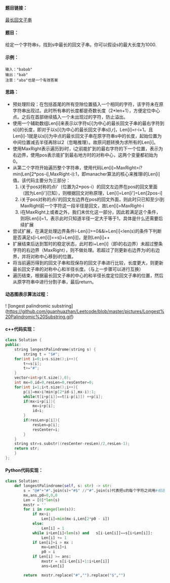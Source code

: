 #### 题目链接：

[最长回文子串](https://leetcode-cn.com/problems/longest-palindromic-substring/submissions/)

#### 题目：

给定一个字符串s，找到s中最长的回文子串。你可以假设s的最大长度为1000.

#### 示例：

```
输入："babab"
输出："bab"
注意："aba"也是一个有效答案
```

#### 思路：

- 预处理阶段：在包括首尾的所有空隙位置插入一个相同的字符，该字符未在原字符串出现过。此时所有串的长度都是奇数长度（2*len+1），方便定位中心点。之后在首部继续插入一个未出现过的字符，防止溢出。
- 使用一个辅助数组Len[i]来表示以字符s[i]为中心的最长回文子串的最右字符到s[i]的长度，即对于以s[i]为中心的最长回文子串s[l,r]，Len[i]=r-i+1。且Len[i]-1就是以s[i]为中点的最长回文子串在原字符串s中的长度，起始位置为中间位置减去半径再除以2（忽略推理）。故原问题转换为求所有的Len[i]。
- 使用MaxRight表示遍历到i时，i之前能扩到的最右字符的下一个位置，表示为右边界，使用pos表示能扩到最右地方时的对称中心，这两个变量都初始为0。
- 从第二个字符开始遍历整个字符串，使用代码Len[i]=MaxRight>i?min(Len[2*pos-i],MaxRight-i):1，即manacher算法的核心来推理i的Len[i]值。该代码主要分为三部分：
  1. i关于pos对称的点i'（位置为2*pos-i）的回文左边界在pos的回文里面（因为Len[i']已知），则根据回文对称原理，Len[i]=Len[i']=Len[2pos-i]
  2. i关于pos对称的点i'的回文左边界在pos的回文外面，则此时只已知至少i到MaxRight前一个字符这一段半径是回文，故Len[i]=MaxRight-i
  3. i在MaxRight上或者之外，我们未优化这一部分，因此若满足这个条件，则将Len[i]=1，表示此时只知道半径一定大于等于1，具体是什么还需要后续扩展
- 尝试扩展，在满足处理边界条件i-Len[i]>=0&&i+Len[i]<len(s)的条件下判断 是否满足s[i-Len[i]]==s[i+Len[i]]，是则Len[i]++
- 扩展结束后达到暂时的稳定状态，此时若i+Len[i]（即i的右边界）未超过整条字符的右边界（MaxRight），则不做处理。若超过了则更新右边界为i的右边界，并将对称中心移到i的位置。
- 将当前遍历得到的回文子串和现保存的回文子串进行比较，长度更大，则更新最长回文子串的对称中心和半径长度。（与上一步骤可以进行互换）
- 遍历结束，根据最长回文子串的中心的和半径长度定位回文子串的位置，然后从原字符串中进行分割子串，最后return。

#### 动态图表示算法过程：

! [longest palindromic substring] (https://github.com/guanhuazhan/Leetcode/blob/master/pictures/Longest%20Palindromic%20Substring.gif)

#### c++代码实现：

```c++
class Solution {
public:
    string longestPalindrome(string s) {
        string t = "$#";
	for(int i=0;i<s.size();i++){
		t+=s[i];
		t+="#";
	}
	vector<int>p(t.size(),0);
	int mx=0,id=0,resLen=0,resCenter=0;
	for(int i=1;i<t.size();i++){
		p[i]=mx>i?min(p[2*id-i],mx-i):1;
		while(t[i+p[i]]==t[i-p[i]]) ++p[i];
		if(mx<i+p[i]){
			mx=i+p[i];
			id=i;
		}
		if(resLen<p[i]){
			resLen=p[i];
			resCenter=i;
		}
	}
	string str=s.substr((resCenter-resLen)/2,resLen-1);
	return str;
    }
};
```

#### Python代码实现：

```python
class Solution:
    def longestPalindrome(self, s: str) -> str:
        s = "@#"+"#".join(s)+"#$" //"#".join(s)代表把s的每个字符之间用#相连
        mx,ans,p0=0,0,0
        Len = [0]*len(s)
        mxstr = ''
        for i in range(len(s)):
            if mx>i:
                Len[i]=min(mx-i,Len[2*p0 - i])
            else:
                Len[i] = 1
            while i+Len[i]<len(s) and   s[i-Len[i]]==s[i+Len[i]]:
                Len[i] += 1
            if Len[i]+i > mx :
                mx=Len[i]+i
                p0 = i
            if Len[i] >= ans:
                mxstr = s[i-Len[i]+1:i+Len[i]] 
                ans=Len[i]

        return  mxstr.replace("#","").replace("$","")
```



